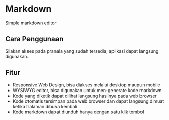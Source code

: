 # Markdown
Simple markdown editor

## Cara Penggunaan
Silakan akses pada pranala yang sudah tersedia, aplikasi dapat langsung digunakan.

## Fitur
 * Responsive Web Design, bisa diakses melalui desktop maupun mobile
 * WYSIWYG editor, bisa digunakan untuk men-generate kode markdown
 * Kode yang diketik dapat dilihat langsung hasilnya pada web browser
 * Kode otomatis tersimpan pada web browser dan dapat langsung dimuat ketika halaman dibuka kembali
 * Kode markdown dapat diunduh hanya dengan satu klik tombol
